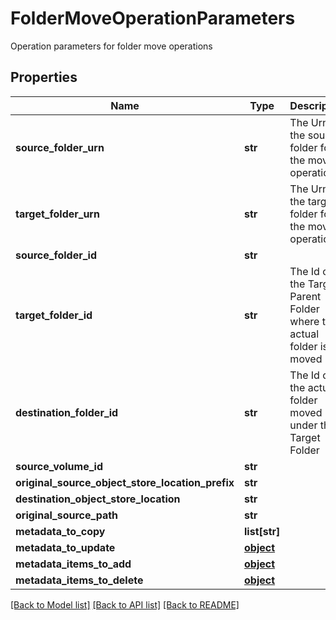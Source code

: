 # FolderMoveOperationParameters

Operation parameters for folder move operations
## Properties
Name | Type | Description | Notes
------------ | ------------- | ------------- | -------------
**source_folder_urn** | **str** | The Urn of the source folder for the move operation | [optional] 
**target_folder_urn** | **str** | The Urn of the target folder for the move operation | [optional] 
**source_folder_id** | **str** |  | [optional] 
**target_folder_id** | **str** | The Id of the Target Parent Folder where the actual folder is moved | [optional] 
**destination_folder_id** | **str** | The Id of the actual folder moved under the Target Folder | [optional] 
**source_volume_id** | **str** |  | [optional] 
**original_source_object_store_location_prefix** | **str** |  | [optional] 
**destination_object_store_location** | **str** |  | [optional] 
**original_source_path** | **str** |  | [optional] 
**metadata_to_copy** | **list[str]** |  | [optional] 
**metadata_to_update** | [**object**](.md) |  | [optional] 
**metadata_items_to_add** | [**object**](.md) |  | [optional] 
**metadata_items_to_delete** | [**object**](.md) |  | [optional] 

[[Back to Model list]](../README.md#documentation-for-models) [[Back to API list]](../README.md#documentation-for-api-endpoints) [[Back to README]](../README.md)


